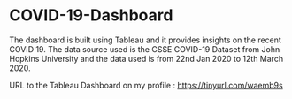 # COVID-19-Dashboard
The dashboard is built using Tableau and it provides insights on the recent COVID 19. The data source used is the CSSE COVID-19 Dataset from John Hopkins University and the data used is from 22nd Jan 2020 to 12th March 2020.

URL to the Tableau Dashboard on my profile : https://tinyurl.com/waemb9s
